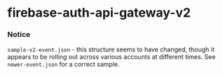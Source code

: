 # firebase-auth-api-gateway-v2

### Notice

`sample-v2-event.json` - this structure seems to have changed, though it appears to be rolling out across various accounts at different times.  See `newer-event.json` for a correct sample.
